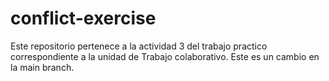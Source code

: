 # conflict-exercise
Este repositorio pertenece a la actividad 3 del trabajo practico correspondiente a la unidad de Trabajo colaborativo.
Este es un cambio en la main branch. 
